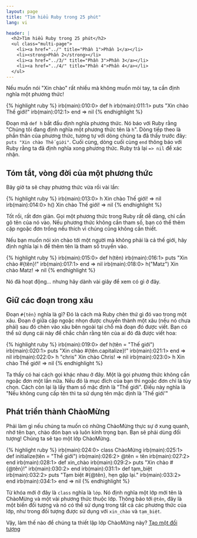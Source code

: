```yaml
---
layout: page
title: "Tìm hiểu Ruby trong 25 phút"
lang: vi

header: |
  <h2>Tìm hiểu Ruby trong 25 phút</h2>
  <ul class="multi-page">
    <li><a href="../" title="Phần 1">Phần 1</a></li>
    <li><strong>Phần 2</strong></li>
    <li><a href="../3/" title="Phần 3">Phần 3</a></li>
    <li><a href="../4/" title="Phần 4">Phần 4</a></li>
  </ul>
---
```


Nếu muốn nói "Xin chào" rất nhiều mà không muốn mỏi tay, ta cần định nghĩa một
phương thức!

{% highlight ruby %}
irb(main):010:0> def h
irb(main):011:1> puts "Xin chào Thế giới!"
irb(main):012:1> end
=> nil
{% endhighlight %}

Đoạn mã `def h` bắt đầu định nghĩa phương thức. Nó báo với Ruby rằng "Chúng tôi
đang định nghĩa một phương thức tên là `h`". Dòng tiếp theo là phần thân của
phương thức, tương tự với dòng chúng ta đã thấy trước đây: `puts "Xin chào Thế
giới"`. Cuối cùng, dòng cuối cùng `end` thông báo với Ruby rằng ta đã định nghĩa
xong phương thức. Ruby trả lại `=> nil` để xác nhận.

## Tóm tắt, vòng đời của một phương thức

Bây giờ ta sẽ chạy phương thức vừa rồi vài lần:

{% highlight ruby %}
irb(main):013:0> h
Xin chào Thế giới!
=> nil
irb(main):014:0> h()
Xin chào Thế giới!
=> nil
{% endhighlight %}

Tốt rồi, rất đơn giản. Gọi một phương thức trong Ruby rất dễ dàng, chỉ cần gõ
tên của nó vào. Nếu phương thức không cần tham số, bạn có thể thêm cặp ngoặc đơn
trống nếu thích vì chúng cũng không cần thiết.

Nếu bạn muốn nói xin chào tới một người mà không phải là cả thế giới, hãy định
nghĩa lại `h` để thêm tên là tham số truyền vào.

{% highlight ruby %}
irb(main):015:0> def h(tên)
irb(main):016:1>   puts "Xin chào #{tên}!"
irb(main):017:1> end
=> nil
irb(main):018:0> h("Matz")
Xin chào Matz!
=> nil
{% endhighlight %}

Nó đã hoạt động... nhưng hãy dành vài giây để xem có gì ở đây.

## Giữ các đoạn trong xâu

Đoạn `#{tên}` nghĩa là gì? Đó là cách mà Ruby chèn thứ gì đó vao trong một xâu.
Đoạn ở giữa cặp ngoặc nhọn được chuyển thành một xâu (nếu nó chưa phải) sau đó
chèn vào xâu bên ngoài tại chỗ mà đoạn đó được viết. Bạn có thể sử dụng cái này
để chắc chắn rằng tên của ai đó đã được viết hoa:

{% highlight ruby %}
irb(main):019:0> def h(tên = "Thế giới")
irb(main):020:1> puts "Xin chào #{tên.capitalize}!"
irb(main):021:1> end
=> nil
irb(main):022:0> h "chris"
Xin chào Chris!
=> nil
irb(main):023:0> h
Xin chào Thế giới!
=> nil
{% endhighlight %}

Ta thấy có hai cách gọi khác nhau ở đây. Một là gọi phương thức không cần ngoặc
đơn một lần nữa. Nếu đó là mục đích của bạn thì ngoặc đơn chỉ là tùy chọn. Cách
còn lại là lấy tham số mặc định là "Thế giới". Điều này nghĩa là "Nếu không cung
cấp tên thì ta sử dụng tên mặc định là 'Thế giới'"

## Phát triển thành ChàoMừng

Phải làm gì nếu chúng ta muốn có những ChàoMừng thực sự ở xung quanh, nhớ tên
bạn, chào đón bạn và luôn kính trọng bạn. Bạn sẽ phải dùng đối tượng! Chúng ta
sẽ tạo một lớp ChàoMừng.

{% highlight ruby %}
irb(main):024:0> class ChàoMừng
irb(main):025:1>   def initialize(tên = "Thế giới")
irb(main):026:2>     @tên = tên
irb(main):027:2>   end
irb(main):028:1>   def xin_chào
irb(main):029:2>     puts "Xin chào #{@tên}!"
irb(main):030:2>   end
irb(main):031:1>   def tạm_biệt
irb(main):032:2>     puts "Tạm biệt #{@tên}, hẹn gặp lại."
irb(main):033:2>   end
irb(main):034:1> end
=> nil
{% endhighlight %}

Từ khóa mới ở đây là `class` nghĩa là `lớp`. Nó định nghĩa một lớp mới tên là
ChàoMừng và một vài phương thức thuộc lớp. Thông báo tới `@tên`, đây là một biến
đối tượng và nó có thể sử dụng trong tất cả các phương thức của lớp, như trong
đối tượng được sử dụng với `xin_chào` và `tạm_biệt`.

Vậy, làm thế nào để chúng ta thiết lập lớp ChàoMừng này?
[Tạo một đối tượng](../3/)

